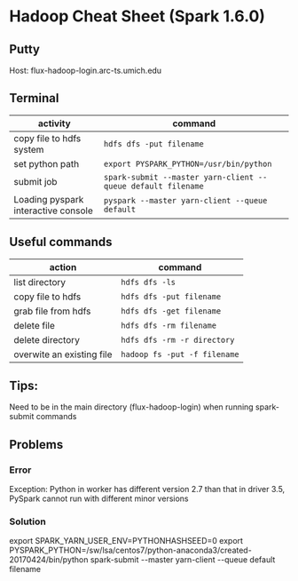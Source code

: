 # Hadoop Cheat Sheet (Spark 1.6.0)

## Putty
Host: flux-hadoop-login.arc-ts.umich.edu

## Terminal
activity|command
---|---
copy file to hdfs system|`hdfs dfs -put filename`
set python path|`export PYSPARK_PYTHON=/usr/bin/python`
submit job|`spark-submit --master yarn-client --queue default filename`
Loading pyspark interactive console|`pyspark --master yarn-client --queue default`

## Useful commands
action|command
---|---
list directory|`hdfs dfs -ls`
copy file to hdfs|`hdfs dfs -put filename`
grab file from hdfs|`hdfs dfs -get filename`
delete file|`hdfs dfs -rm filename`
delete directory|`hdfs dfs -rm -r directory`
overwite an existing file|`hadoop fs -put -f filename`

## Tips:
Need to be in the main directory (flux-hadoop-login) when running spark-submit commands

## Problems

### Error
Exception: Python in worker has different version 2.7 than that in driver 3.5, PySpark cannot run with different minor versions

### Solution
export SPARK_YARN_USER_ENV=PYTHONHASHSEED=0
export PYSPARK_PYTHON=/sw/lsa/centos7/python-anaconda3/created-20170424/bin/python
spark-submit --master yarn-client --queue default filename
